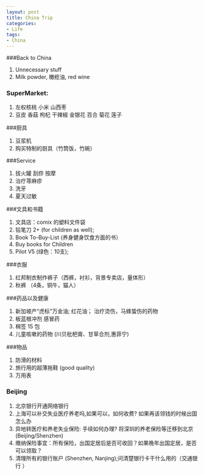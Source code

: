 ```yaml
---
layout: post
title: China Trip
categories:
- Life
tags:
- China
---
```


###Back to China
1. Unnecessary stuff
2. Milk powder, 橄榄油, red wine

### SuperMarket: 
1. 左权核桃 小米 山西枣
2. 豆皮 香菇 枸杞 干辣椒 金银花 百合 菊花 莲子

###厨具
1. 豆浆机
2. 购买特制的厨具（竹筒饭，竹碗） 

###Service
1. 拔火罐 刮痧 按摩
2. 治疗荨麻疹 
3. 洗牙
4. 夏天过敏

###文具和书籍
1. 文具店：comix 的塑料文件袋
1. 铅笔刀 2+ (for children as well); 
1. Book To-Buy-List (养身健身饮食方面的书）
1. Buy books for Children
1. Pilot V5 (绿色：10支);

###衣服
1. 红邦制衣制作裤子（西裤，衬衫，背景专卖店，量体形） 
2. 秋裤 （4条，铜牛，猫人）

###药品以及健康
1. 新加坡产“虎标”万金油; 红花油； 治疗烫伤，马蜂蛰伤的药物
1. 板蓝根冲剂 感冒药
1. 棉签 15 包
2. 儿童咳嗽的药物 (川贝枇杷膏、甘草合剂,惠菲宁)

###物品
1. 防滑的材料
3. 旅行用的超薄拖鞋 (good quality) 
4. 万用表

### Beijing
1. 北京银行开通网络银行
1. 上海可以补交失业医疗养老吗,如果可以，如何收费? 如果再该领钱的时候出国怎么办
1. 异地转医疗和养老失业保险: 手续如何办理? 将深圳的养老保险等迁移到北京 (Beijing/Shenzhen)   
1. 缴纳保险事宜：所有保险，出国定居后是否可收回？如果晚年出国定居，是否可以领取？
1. 清理所有的银行账户 (Shenzhen, Nanjing);问清楚银行卡干什么用的（交通银行 ）
